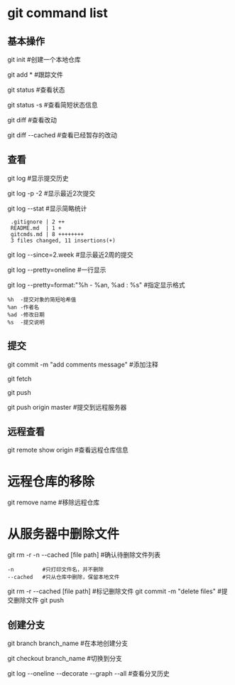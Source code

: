 # git command list
## 基本操作
git init            #创建一个本地仓库

git add *           #跟踪文件

git status          #查看状态

git status -s       #查看简短状态信息

git diff            #查看改动

git diff --cached   #查看已经暂存的改动

## 查看
git log             #显示提交历史

git log -p -2       #显示最近2次提交

git log --stat      #显示简略统计
```
 .gitignore | 2 ++
 README.md  | 1 +
 gitcmds.md | 8 ++++++++
 3 files changed, 11 insertions(+)
```
git log --since=2.week #显示最近2周的提交

git log --pretty=oneline #一行显示

git log --pretty=format:"%h - %an, %ad : %s" #指定显示格式

```
%h  -提交对象的简短哈希值
%an -作者名
%ad -修改日期
%s  -提交说明
```

## 提交
git commit -m "add comments message"    #添加注释

git fetch

git push

git push origin master                  #提交到远程服务器


## 远程查看
git remote show origin                  #查看远程仓库信息


# 远程仓库的移除
git remove name                         #移除远程仓库

# 从服务器中删除文件
git rm -r -n --cached [file path]       #确认待删除文件列表 
```
-n         #只打印文件名，并不删除
--cached   #只从仓库中删除，保留本地文件
```
git rm -r --cached [file path]       #标记删除文件
git commit -m "delete files"         #提交删除文件
git push 

## 创建分支
git branch branch_name #在本地创建分支

git checkout branch_name #切换到分支

git log --oneline --decorate --graph --all #查看分叉历史


